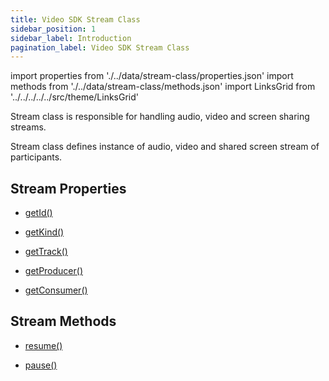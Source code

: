 ```yaml
---
title: Video SDK Stream Class
sidebar_position: 1
sidebar_label: Introduction
pagination_label: Video SDK Stream Class
---
```


<div id="tailwind" class="sdk-api-ref">

import properties from './../data/stream-class/properties.json'
import methods from './../data/stream-class/methods.json'
import LinksGrid from '../../../../../src/theme/LinksGrid'

Stream class is responsible for handling audio, video and screen sharing streams.

Stream class defines instance of audio, video and shared screen stream of participants.

## Stream Properties

<div class="row">

<div class="col col--4 margin-bottom--lg" >

- [getId()](./properties#getid)

</div>
<div class="col col--4 margin-bottom--lg" >

- [getKind()](./properties#getkind)

</div>
<div class="col col--4 margin-bottom--lg" >

- [getTrack()](./properties#gettrack)

</div>
<div class="col col--4 margin-bottom--lg" >

- [getProducer()](./properties#getproducer)

</div>

<div class="col col--4 margin-bottom--lg" >

- [getConsumer()](./properties#getconsumer)

</div>

</div>

## Stream Methods

<div class="row">

<div class="col col--4 margin-bottom--lg" >

- [resume()](methods#resume)

</div>
<div class="col col--4 margin-bottom--lg" >

- [pause()](./methods#pause)

</div>

</div>

</div>
